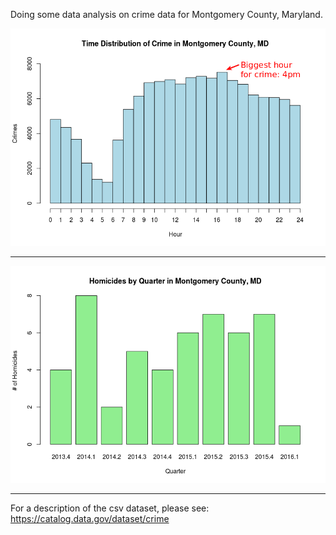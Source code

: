 Doing some data analysis on crime data for Montgomery County, Maryland.




![](https://github.com/alex-j-1/MoCo-Crimes/blob/master/hour_distribution.png?raw=true)


---


![](https://github.com/alex-j-1/MoCo-Crimes/blob/master/quarterly.png?raw=true)

---






For a description of the csv dataset, please see: https://catalog.data.gov/dataset/crime
